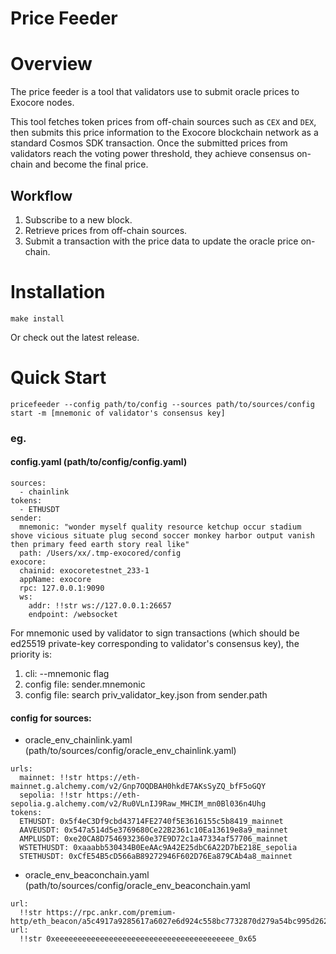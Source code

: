 # Price Feeder

# Overview

The price feeder is a tool that validators use to submit oracle prices to Exocore nodes.

This tool fetches token prices from off-chain sources such as `CEX` and `DEX`, then submits this price information to the Exocore blockchain network as a standard Cosmos SDK transaction. Once the submitted prices from validators reach the voting power threshold, they achieve consensus on-chain and become the final price.

## Workflow

1. Subscribe to a new block.
2. Retrieve prices from off-chain sources.
3. Submit a transaction with the price data to update the oracle price on-chain.

# Installation

`make install` 

Or check out the latest release.

# Quick Start

`pricefeeder --config path/to/config --sources path/to/sources/config start -m [mnemonic of validator's consensus key]`

### eg. 
#### config.yaml (path/to/config/config.yaml)
```
sources:
  - chainlink
tokens:
  - ETHUSDT
sender:
  mnemonic: "wonder myself quality resource ketchup occur stadium shove vicious situate plug second soccer monkey harbor output vanish then primary feed earth story real like"
  path: /Users/xx/.tmp-exocored/config
exocore:
  chainid: exocoretestnet_233-1
  appName: exocore
  rpc: 127.0.0.1:9090
  ws:
    addr: !!str ws://127.0.0.1:26657
    endpoint: /websocket
```
For mnemonic used by validator to sign transactions (which should be ed25519 private-key corresponding to validator's consensus key), the priority is:
1. cli: --mnemonic flag
2. config file: sender.mnemonic
3. config file: search priv_validator_key.json from sender.path

#### config for sources:
- oracle_env_chainlink.yaml (path/to/sources/config/oracle_env_chainlink.yaml)
```
urls:
  mainnet: !!str https://eth-mainnet.g.alchemy.com/v2/Gnp7OQDBAH0hkdE7AKsSyZQ_bfF5oGQY
  sepolia: !!str https://eth-sepolia.g.alchemy.com/v2/Ru0VLnIJ9Raw_MHCIM_mn0Bl036n4Uhg
tokens:
  ETHUSDT: 0x5f4eC3Df9cbd43714FE2740f5E3616155c5b8419_mainnet
  AAVEUSDT: 0x547a514d5e3769680Ce22B2361c10Ea13619e8a9_mainnet
  AMPLUSDT: 0xe20CA8D7546932360e37E9D72c1a47334af57706_mainnet
  WSTETHUSDT: 0xaaabb530434B0EeAAc9A42E25dbC6A22D7bE218E_sepolia
  STETHUSDT: 0xCfE54B5cD566aB89272946F602D76Ea879CAb4a8_mainnet
```
- oracle_env_beaconchain.yaml (path/to/sources/config/oracle_env_beaconchain.yaml
```
url:
  !!str https://rpc.ankr.com/premium-http/eth_beacon/a5c4917a9285617a6027e6d924c558bc7732870d279a54bc995d2626ce54ab86
url:
  !!str 0xeeeeeeeeeeeeeeeeeeeeeeeeeeeeeeeeeeeeeeee_0x65
```

